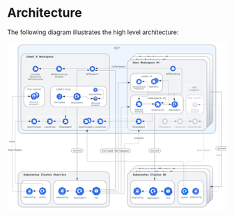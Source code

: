 # Architecture

The following diagram illustrates the high level architecture:

![camel-kcp architecture](architecture.svg)
